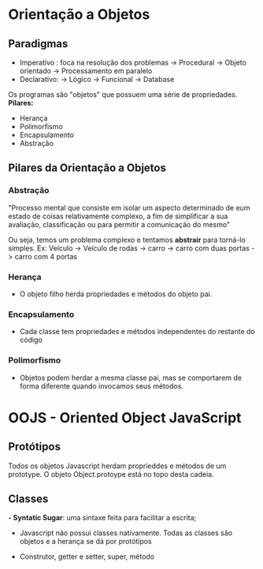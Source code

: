 # Orientação a Objetos

## Paradigmas

-   Imperativo : foca na resolução dos problemas
    -> Procedural
    -> Objeto orientado
    -> Processamento em paralelo
-   Declarativo:
    -> Lógico
    -> Funcional
    -> Database

Os programas são "objetos" que possuem uma série de propriedades.
**Pilares:**

-   Herança
-   Polimorfismo
-   Encapsulamento
-   Abstração

## Pilares da Orientação a Objetos

### Abstração

"Processo mental que consiste em isolar um aspecto determinado de eum estado de coisas relativamente complexo, a fim de simplificar a sua avaliação, classificação ou para permitir a comunicação do mesmo"

Ou seja, temos um problema complexo e tentamos **abstrair** para torná-lo simples.
Ex: Veículo -> Veículo de rodas -> carro
-> carro com duas portas
-> carro com 4 portas

### Herança

-   O objeto filho herda propriedades e métodos do objeto pai.

### Encapsulamento

-   Cada classe tem propriedades e métodos independentes do restante do código

### Polimorfismo

-   Objetos podem herdar a mesma classe pai, mas se comportarem de forma diferente quando invocamos seus métodos.

# OOJS - Oriented Object JavaScript

## Protótipos

Todos os objetos Javascript herdam proprieddes e métodos de um prototype. O objeto Object.protoype está no topo desta cadeia.

## Classes

**- Syntatic Sugar**: uma sintaxe feita para facilitar a escrita;

-   Javascript não possui classes nativamente. Todas as classes são objetos e a herança se dá por protótipos

-   Construtor, getter e setter, super, método
